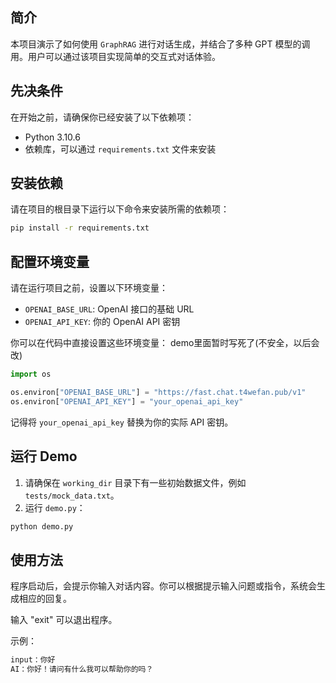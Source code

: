 ## 简介

本项目演示了如何使用 `GraphRAG` 进行对话生成，并结合了多种 GPT 模型的调用。用户可以通过该项目实现简单的交互式对话体验。

## 先决条件

在开始之前，请确保你已经安装了以下依赖项：

- Python 3.10.6
- 依赖库，可以通过 `requirements.txt` 文件来安装

## 安装依赖

请在项目的根目录下运行以下命令来安装所需的依赖项：

```sh
pip install -r requirements.txt
```

## 配置环境变量

请在运行项目之前，设置以下环境变量：

- `OPENAI_BASE_URL`: OpenAI 接口的基础 URL
- `OPENAI_API_KEY`: 你的 OpenAI API 密钥

你可以在代码中直接设置这些环境变量：
demo里面暂时写死了(不安全，以后会改)

```python
import os

os.environ["OPENAI_BASE_URL"] = "https://fast.chat.t4wefan.pub/v1"
os.environ["OPENAI_API_KEY"] = "your_openai_api_key"
```

记得将 `your_openai_api_key` 替换为你的实际 API 密钥。

## 运行 Demo

1. 请确保在 `working_dir` 目录下有一些初始数据文件，例如 `tests/mock_data.txt`。
2. 运行 `demo.py`：

```sh
python demo.py
```

## 使用方法

程序启动后，会提示你输入对话内容。你可以根据提示输入问题或指令，系统会生成相应的回复。

输入 "exit" 可以退出程序。

示例：

```sh
input：你好
AI：你好！请问有什么我可以帮助你的吗？
```